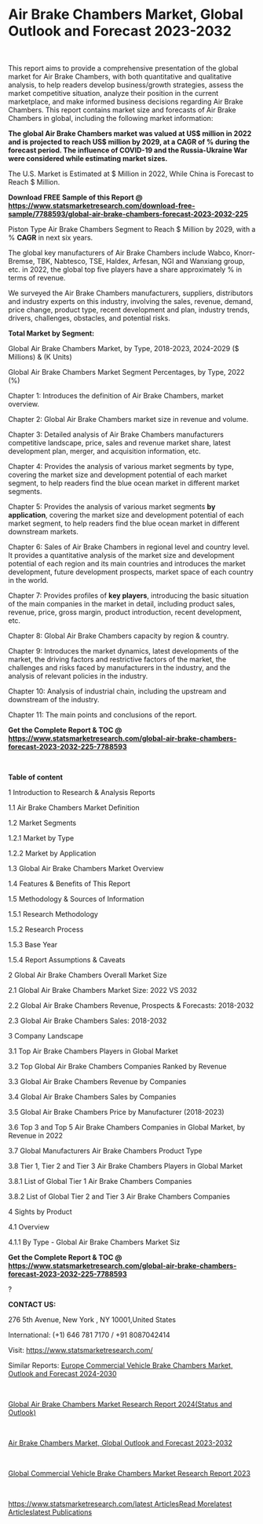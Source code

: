 <h1>Air Brake Chambers Market, Global Outlook and Forecast 2023-2032</h1><br/><p>This report aims to provide a comprehensive presentation of the global market for Air Brake Chambers, with both quantitative and qualitative analysis, to help readers develop business/growth strategies, assess the market competitive situation, analyze their position in the current marketplace, and make informed business decisions regarding Air Brake Chambers. This report contains market size and forecasts of Air Brake Chambers in global, including the following market information:</p>
 
 
 
 <p><strong>The global Air Brake Chambers market was valued at US$ million in 2022 and is projected to reach US$ million by 2029, at a <strong>CAGR</strong> of % during the forecast period. The influence of COVID-19 and the Russia-Ukraine War were considered while estimating market sizes.</strong></p>
 
 
 
 <p>The U.S. Market is Estimated at $ Million in 2022, While China is Forecast to Reach $ Million.</p>
 
 
 
 <p><strong>Download FREE Sample of this Report @ <a href="https://www.statsmarketresearch.com/download-free-sample/7788593/global-air-brake-chambers-forecast-2023-2032-225">https://www.statsmarketresearch.com/download-free-sample/7788593/global-air-brake-chambers-forecast-2023-2032-225</a></strong></p>
 
 
 
 <p>Piston Type Air Brake Chambers Segment to Reach $ Million by 2029, with a % <strong>CAGR</strong> in next six years.</p>
 
 
 
 <p>The global key manufacturers of Air Brake Chambers include Wabco, Knorr-Bremse, TBK, Nabtesco, TSE, Haldex, Arfesan, NGI and Wanxiang group, etc. in 2022, the global top five players have a share approximately % in terms of revenue.</p>
 
 
 
 <p>We surveyed the Air Brake Chambers manufacturers, suppliers, distributors and industry experts on this industry, involving the sales, revenue, demand, price change, product type, recent development and plan, industry trends, drivers, challenges, obstacles, and potential risks.</p>
 
 
 
 <p><strong>Total Market by Segment:</strong></p>
 
 
 
 <p>Global Air Brake Chambers Market, by Type, 2018-2023, 2024-2029 ($ Millions) & (K Units)</p>
 
 
 
 <p>Global Air Brake Chambers Market Segment Percentages, by Type, 2022 (%)</p>
 
 
 
 <p>Chapter 1: Introduces the definition of Air Brake Chambers, market overview.</p>
 
 
 
 <p>Chapter 2: Global Air Brake Chambers market size in revenue and volume.</p>
 
 
 
 <p>Chapter 3: Detailed analysis of Air Brake Chambers manufacturers competitive landscape, price, sales and revenue market share, latest development plan, merger, and acquisition information, etc.</p>
 
 
 
 <p>Chapter 4: Provides the analysis of various market segments by type, covering the market size and development potential of each market segment, to help readers find the blue ocean market in different market segments.</p>
 
 
 
 <p>Chapter 5: Provides the analysis of various market segments <strong>by application</strong>, covering the market size and development potential of each market segment, to help readers find the blue ocean market in different downstream markets.</p>
 
 
 
 <p>Chapter 6: Sales of Air Brake Chambers in regional level and country level. It provides a quantitative analysis of the market size and development potential of each region and its main countries and introduces the market development, future development prospects, market space of each country in the world.</p>
 
 
 
 <p>Chapter 7: Provides profiles of <strong>key players</strong>, introducing the basic situation of the main companies in the market in detail, including product sales, revenue, price, gross margin, product introduction, recent development, etc.</p>
 
 
 
 <p>Chapter 8: Global Air Brake Chambers capacity by region & country.</p>
 
 
 
 <p>Chapter 9: Introduces the market dynamics, latest developments of the market, the driving factors and restrictive factors of the market, the challenges and risks faced by manufacturers in the industry, and the analysis of relevant policies in the industry.</p>
 
 
 
 <p>Chapter 10: Analysis of industrial chain, including the upstream and downstream of the industry.</p>
 
 
 
 <p>Chapter 11: The main points and conclusions of the report.</p>
 
 
 
 <div><b>Get the Complete Report & TOC @ <a href="https://www.statsmarketresearch.com/global-air-brake-chambers-forecast-2023-2032-225-7788593">https://www.statsmarketresearch.com/global-air-brake-chambers-forecast-2023-2032-225-7788593</a></b></div>
 
 
 
 <p><br />
 
 <b>Table of content</b></p>
 
 
 
 <p>1 Introduction to Research & Analysis Reports<br />
 
 1.1 Air Brake Chambers Market Definition<br />
 
 1.2 Market Segments<br />
 
 1.2.1 Market by Type<br />
 
 1.2.2 Market by Application<br />
 
 1.3 Global Air Brake Chambers Market Overview<br />
 
 1.4 Features & Benefits of This Report<br />
 
 1.5 Methodology & Sources of Information<br />
 
 1.5.1 Research Methodology<br />
 
 1.5.2 Research Process<br />
 
 1.5.3 Base Year<br />
 
 1.5.4 Report Assumptions & Caveats<br />
 
 2 Global Air Brake Chambers Overall Market Size<br />
 
 2.1 Global Air Brake Chambers Market Size: 2022 VS 2032<br />
 
 2.2 Global Air Brake Chambers Revenue, Prospects & Forecasts: 2018-2032<br />
 
 2.3 Global Air Brake Chambers Sales: 2018-2032<br />
 
 3 Company Landscape<br />
 
 3.1 Top Air Brake Chambers Players in Global Market<br />
 
 3.2 Top Global Air Brake Chambers Companies Ranked by Revenue<br />
 
 3.3 Global Air Brake Chambers Revenue by Companies<br />
 
 3.4 Global Air Brake Chambers Sales by Companies<br />
 
 3.5 Global Air Brake Chambers Price by Manufacturer (2018-2023)<br />
 
 3.6 Top 3 and Top 5 Air Brake Chambers Companies in Global Market, by Revenue in 2022<br />
 
 3.7 Global Manufacturers Air Brake Chambers Product Type<br />
 
 3.8 Tier 1, Tier 2 and Tier 3 Air Brake Chambers Players in Global Market<br />
 
 3.8.1 List of Global Tier 1 Air Brake Chambers Companies<br />
 
 3.8.2 List of Global Tier 2 and Tier 3 Air Brake Chambers Companies<br />
 
 4 Sights by Product<br />
 
 4.1 Overview<br />
 
 4.1.1 By Type - Global Air Brake Chambers Market Siz</p>
 
 
 
 <div><b>Get the Complete Report & TOC @ <a href="https://www.statsmarketresearch.com/global-air-brake-chambers-forecast-2023-2032-225-7788593">https://www.statsmarketresearch.com/global-air-brake-chambers-forecast-2023-2032-225-7788593</a></b></div>
 
 
 
 <p>? </p>
 
 
 
 <p><b>CONTACT US:</b><br />
 
 276 5th Avenue, New York , NY 10001,United States<br />
 
 International: (+1) 646 781 7170 / +91 8087042414<br />
 
 Visit: <a href="https://www.statsmarketresearch.com/">https://www.statsmarketresearch.com/</a><br />
 
 Similar Reports: <a href="https://www.statsmarketresearch.com/global-air-brake-chambers-forecast-2023-2032-225-7788593">Europe Commercial Vehicle Brake Chambers Market, Outlook and Forecast 2024-2030</a><br />
 
 <br />
 
 <a href="https://www.statsmarketresearch.com/global-air-brake-chambers-forecast-2023-2032-225-7788593">Global Air Brake Chambers Market Research Report 2024(Status and Outlook)</a><br />
 
 <br />
 
 <a href="https://www.statsmarketresearch.com/global-air-brake-chambers-forecast-2023-2032-225-7788593">Air Brake Chambers Market, Global Outlook and Forecast 2023-2032</a><br />
 
 <br />
 
 <a href="https://www.statsmarketresearch.com/global-air-brake-chambers-forecast-2023-2032-225-7788593">Global Commercial Vehicle Brake Chambers Market Research Report 2023</a><br />
 
 <br />
 
 <a href="https://gyeongbokgung.com">https://www.statsmarketresearch.com/</a><a href="https://hallyeomaritime.com">latest Articles</a><a href="https://jingwansa.com">Read More</a><a href="https://nguoiviet.jp/">latest Articles</a><a href="https://www.intelmarketresearch.com/">latest Publications</a></p>